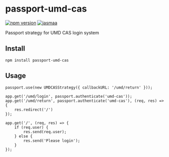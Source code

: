 # passport-umd-cas

[![npm version](https://badge.fury.io/js/passport-umd-cas.svg)](https://badge.fury.io/js/passport-umd-cas)
[![jasmaa](https://circleci.com/gh/jasmaa/passport-umd-cas.svg?style=svg)](https://circleci.com/gh/jasmaa/passport-umd-cas)

Passport strategy for UMD CAS login system

## Install
    npm install passport-umd-cas

## Usage
    passport.use(new UMDCASStrategy({ callbackURL: '/umd/return' }));

    app.get('/umd/login', passport.authenticate('umd-cas'));
    app.get('/umd/return', passport.authenticate('umd-cas'), (req, res) => {
        res.redirect('/')
    });

    app.get('/', (req, res) => {
        if (req.user) {
            res.send(req.user);
        } else {
            res.send('Please login');
        }
    });
